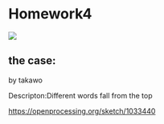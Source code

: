 # Homework4
![](https://github.com/dataiyang6/CreativeCodingHomework/blob/main/HW4/hw4.png)
## the case:

by takawo

Descripton:Different words fall from the top

https://openprocessing.org/sketch/1033440


